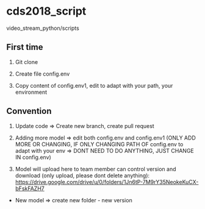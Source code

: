 # cds2018_script
video_stream_python/scripts

## First time

1. Git clone

2. Create file config.env

3. Copy content of config.env1, edit to adapt with your path, your environment

## Convention
1. Update code => Create new branch, create pull request

2. Adding more model => edit both config.env and config.env1 (ONLY ADD MORE OR CHANGING, IF ONLY CHANGING PATH OF config.env to
adapt with your env => DONT NEED TO DO ANYTHING, JUST CHANGE IN config.env)

3. Model will upload here to team member can control version and download (only upload, please dont delete anything):
https://drive.google.com/drive/u/0/folders/1Jn6tP-7M9rY35NeokeKuCX-bFskFAZH7

- New model => create new folder - new version

